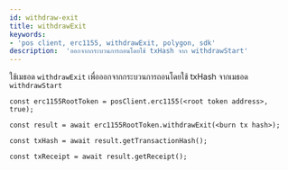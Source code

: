 ```yaml
---
id: withdraw-exit
title: withdrawExit
keywords:
- 'pos client, erc1155, withdrawExit, polygon, sdk'
description:  'ออกจากกระบวนการถอนโดยใช้ txHash จาก withdrawStart'
---
```


ใช้เมธอด `withdrawExit` เพื่อออกจากกระบวนการถอนโดยใช้ txHash จากเมธอด `withdrawStart`

```
const erc1155RootToken = posClient.erc1155(<root token address>, true);

const result = await erc1155RootToken.withdrawExit(<burn tx hash>);

const txHash = await result.getTransactionHash();

const txReceipt = await result.getReceipt();

```
